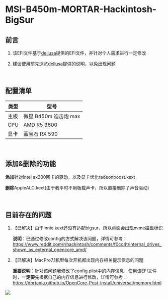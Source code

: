 # MSI-B450m-MORTAR-Hackintosh-BigSur



## 前言

1. 该EFI文件基于[dellusa](https://github.com/dellusa/Opencore-MSI-B450M-PRO-R5-3600)提供的EFI文件，并针对个人需求进行一定修改

2. 建议使用前先浏览[dellusa](https://github.com/dellusa/Opencore-MSI-B450M-PRO-R5-3600)提供的说明，以免出现问题



<br>

## 配置清单

| 类型 | 型号                  |
| ---- | --------------------- |
| 主板 | 微星 B450m 迫击炮 max |
| CPU  | AMD R5 3600           |
| 显卡 | 蓝宝石 RX 590         |



<br>

## 添加&删除的功能

**添加**针对intel ax200网卡的驱动，以及显卡优化radeonboost.kext

**删除**AppleALC.kext(由于我平时不用板载声卡，所以直接删除了声音驱动)



<br>

## 目前存在的问题

1. 【已解决】由于innie.kext还没有适配bigsur，所以桌面会出现nvme磁盘标识

   **说明**：已通过修改config的方式解决该问题，详情可参考：https://www.reddit.com/r/hackintosh/comments/f0cc4t/internal_drives_shown_as_external_opencore_amd/

2. 【已解决】MacPro7,1机型每次开机都出现内存相关提示信息的问题

   **重要说明**：针对该问题我修改了config.plist中的内存信息，使用该EFI文件时，**一定要**先根据自己的内存信息进行修改，详情可参考：https://dortania.github.io/OpenCore-Post-Install/universal/memory.html

![](https://i.loli.net/2020/12/03/D5c619Rjrpxdhby.png)
